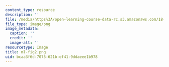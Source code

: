 ```yaml
---
content_type: resource
description: ''
file: /media/https%3A/open-learning-course-data-rc.s3.amazonaws.com/18-04-complex-variables-with-applications-spring-2018/bcaa3f6d7075621bef419ddaeee1b978_ml-fig2.png
file_type: image/png
image_metadata:
  caption: ''
  credit: ''
  image-alt: ''
resourcetype: Image
title: ml-fig2.png
uid: bcaa3f6d-7075-621b-ef41-9ddaeee1b978
---
```

